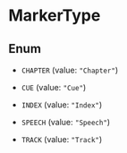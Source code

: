 
# MarkerType

## Enum


* `CHAPTER` (value: `"Chapter"`)

* `CUE` (value: `"Cue"`)

* `INDEX` (value: `"Index"`)

* `SPEECH` (value: `"Speech"`)

* `TRACK` (value: `"Track"`)




